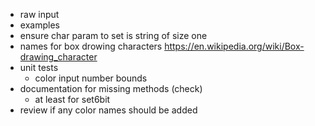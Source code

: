 - raw input
- examples
- ensure char param to set is string of size one
- names for box drowing characters
  <https://en.wikipedia.org/wiki/Box-drawing_character>
- unit tests
  - color input number bounds
- documentation for missing methods (check)
  - at least for set6bit
- review if any color names should be added
